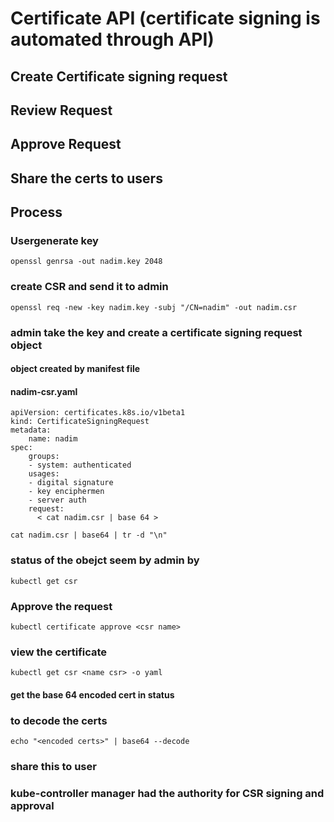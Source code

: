 # Certificate API (certificate signing is automated through API)
## Create Certificate signing request
## Review Request
## Approve Request
## Share the certs to users
## Process
### Usergenerate key
```
openssl genrsa -out nadim.key 2048
```
### create CSR and send it to admin
```
openssl req -new -key nadim.key -subj "/CN=nadim" -out nadim.csr
```
### admin take the key and create a certificate signing request object
#### object created by manifest file
#### nadim-csr.yaml
```
apiVersion: certificates.k8s.io/v1beta1
kind: CertificateSigningRequest
metadata:
    name: nadim
spec:
    groups:
    - system: authenticated
    usages:
    - digital signature
    - key enciphermen
    - server auth
    request:
      < cat nadim.csr | base 64 >
```
```
cat nadim.csr | base64 | tr -d "\n"
```
### status of the obejct seem by admin by
```
kubectl get csr
```
### Approve the request
```
kubectl certificate approve <csr name> 
```
### view the certificate
```
kubectl get csr <name csr> -o yaml
```
#### get the base 64 encoded cert in status
### to decode the certs
```
echo "<encoded certs>" | base64 --decode
```
### share this to user
### kube-controller manager had the authority for CSR signing and approval